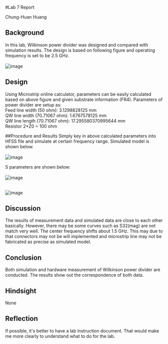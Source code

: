 #Lab 7 Report

Chung-Huan Huang

## Background
In this lab, Wilkinson power divider was designed and compared with simulation results. The design is based on following figure and operating frequency is set to be 2.5 GHz.<br>
<br>![image](https://github.com/CourseReps/ECEN452-Spring2016/blob/master/Students/tim721w/Lab7/Wilkinson_equivalent_circuit.png)<br>

## Design
Using Microstrip online calculator, parameters can be easily calculated based on above figure and given substrate information (FR4). Parameters of power divider are setup as:<br>
Feed line width (50 ohm): 3.1298828125 mm<br>
QW line width (70.71067 ohm): 1.6767578125 mm<br>
QW line length (70.71067 ohm): 17.295580370995644 mm<br>
Resistor 2*Z0  = 100 ohm<br>

##Procedure and Results
Simply key in above calculated parameters into HFSS file and simulate at certain frequency range. Simulated model is shown below.<br>
<br>![image](https://github.com/CourseReps/ECEN452-Spring2016/blob/master/Students/tim721w/Lab7/model.png)<br>

S parameters are shown below:<br>
<br>![image](https://github.com/CourseReps/ECEN452-Spring2016/Students/tim721w/Lab7/Wilkinson_S_dB.png)<br>

<br>![image](https://github.com/CourseReps/ECEN452-Spring2016/Students/tim721w/Lab7/Wilkinson_S_phase.png)<br>

## Discussion
The results of measurement data and simulated data are close to each other basically. However, there may be some curves such as S32(mag) are not match very well. The center frequency shifts about 1.5 GHz. This may due to that connectors may not be will implemented and microstrip line may not be fabricated as precise as simulated model.<br>

## Conclusion
Both simulation and hardware measurement of Wilkinson power divider are conducted. The results show out the correspondence of both data.<br>

## Hindsight
None<br>

## Reflection
If possible, it's better to have a lab instruction document. That would make me more clearly to understand what to do for the lab.<br>
